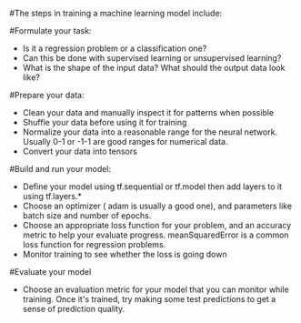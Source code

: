#The steps in training a machine learning model include:

#Formulate your task:

- Is it a regression problem or a classification one?
- Can this be done with supervised learning or unsupervised learning?
- What is the shape of the input data? What should the output data look like?

#Prepare your data:

- Clean your data and manually inspect it for patterns when possible
- Shuffle your data before using it for training
- Normalize your data into a reasonable range for the neural network. Usually 0-1 or -1-1 are good ranges for numerical data.
- Convert your data into tensors

#Build and run your model:

- Define your model using tf.sequential or tf.model then add layers to it using tf.layers.*
- Choose an optimizer ( adam is usually a good one), and parameters like batch size and number of epochs.
- Choose an appropriate loss function for your problem, and an accuracy metric to help your evaluate progress. meanSquaredError is a common loss function for regression problems.
- Monitor training to see whether the loss is going down

#Evaluate your model

- Choose an evaluation metric for your model that you can monitor while training. Once it's trained, try making some test predictions to get a sense of prediction quality.